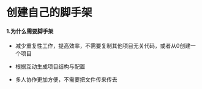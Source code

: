 # 创建自己的脚手架

#### 1.为什么需要脚手架

- 减少重复性工作，提高效率，不需要复制其他项目无关代码，或者从0创建一个项目

- 根据互动生成项目结构与配置

- 多人协作更加方便，不需要把文件传来传去
